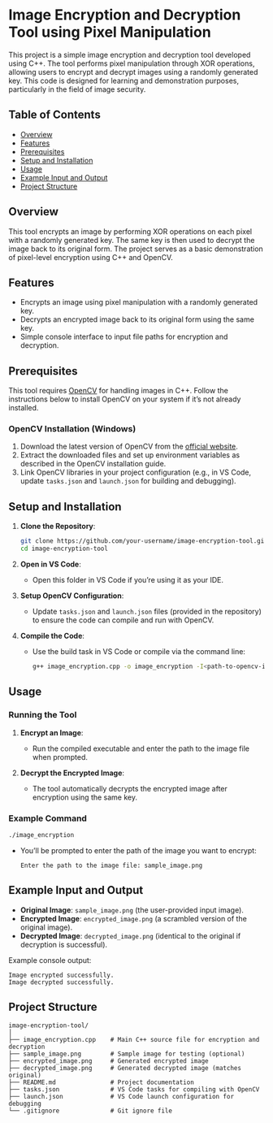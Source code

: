 # Image Encryption and Decryption Tool using Pixel Manipulation

This project is a simple image encryption and decryption tool developed using C++. The tool performs pixel manipulation through XOR operations, allowing users to encrypt and decrypt images using a randomly generated key. This code is designed for learning and demonstration purposes, particularly in the field of image security.

## Table of Contents
- [Overview](#overview)
- [Features](#features)
- [Prerequisites](#prerequisites)
- [Setup and Installation](#setup-and-installation)
- [Usage](#usage)
- [Example Input and Output](#example-input-and-output)
- [Project Structure](#project-structure)

## Overview

This tool encrypts an image by performing XOR operations on each pixel with a randomly generated key. The same key is then used to decrypt the image back to its original form. The project serves as a basic demonstration of pixel-level encryption using C++ and OpenCV.

## Features

- Encrypts an image using pixel manipulation with a randomly generated key.
- Decrypts an encrypted image back to its original form using the same key.
- Simple console interface to input file paths for encryption and decryption.

## Prerequisites

This tool requires [OpenCV](https://opencv.org/) for handling images in C++. Follow the instructions below to install OpenCV on your system if it’s not already installed.

### OpenCV Installation (Windows)
1. Download the latest version of OpenCV from the [official website](https://opencv.org/releases/).
2. Extract the downloaded files and set up environment variables as described in the OpenCV installation guide.
3. Link OpenCV libraries in your project configuration (e.g., in VS Code, update `tasks.json` and `launch.json` for building and debugging).

## Setup and Installation

1. **Clone the Repository**:
   ```bash
   git clone https://github.com/your-username/image-encryption-tool.git
   cd image-encryption-tool
   ```

2. **Open in VS Code**:
   - Open this folder in VS Code if you’re using it as your IDE.

3. **Setup OpenCV Configuration**:
   - Update `tasks.json` and `launch.json` files (provided in the repository) to ensure the code can compile and run with OpenCV.

4. **Compile the Code**:
   - Use the build task in VS Code or compile via the command line:
     ```bash
     g++ image_encryption.cpp -o image_encryption -I<path-to-opencv-include> -L<path-to-opencv-lib> -lopencv_core -lopencv_highgui -lopencv_imgcodecs
     ```

## Usage

### Running the Tool

1. **Encrypt an Image**:
   - Run the compiled executable and enter the path to the image file when prompted.
   
2. **Decrypt the Encrypted Image**:
   - The tool automatically decrypts the encrypted image after encryption using the same key.
   
### Example Command
```bash
./image_encryption
```

- You’ll be prompted to enter the path of the image you want to encrypt:
  ```
  Enter the path to the image file: sample_image.png
  ```

## Example Input and Output

- **Original Image**: `sample_image.png` (the user-provided input image).
- **Encrypted Image**: `encrypted_image.png` (a scrambled version of the original image).
- **Decrypted Image**: `decrypted_image.png` (identical to the original if decryption is successful).

Example console output:
```
Image encrypted successfully.
Image decrypted successfully.
```

## Project Structure

```plaintext
image-encryption-tool/
│
├── image_encryption.cpp    # Main C++ source file for encryption and decryption
├── sample_image.png        # Sample image for testing (optional)
├── encrypted_image.png     # Generated encrypted image
├── decrypted_image.png     # Generated decrypted image (matches original)
├── README.md               # Project documentation
├── tasks.json              # VS Code tasks for compiling with OpenCV
├── launch.json             # VS Code launch configuration for debugging
└── .gitignore              # Git ignore file
```
